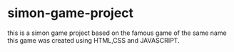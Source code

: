 # simon-game-project
this is a simon game project based on the famous game of the same name
this game was created using HTML,CSS and JAVASCRIPT.
